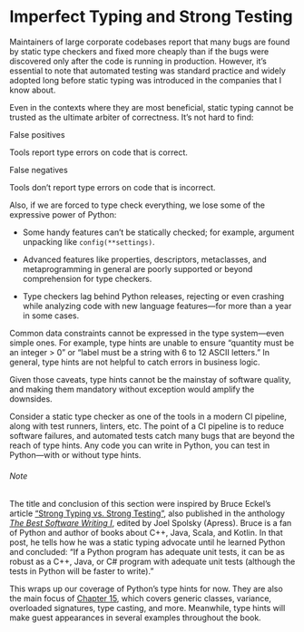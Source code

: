 # Imperfect Typing and Strong Testing

Maintainers of large corporate codebases report that many bugs are found by static type checkers and fixed more cheaply than if the bugs were discovered only after the code is running in production. However, it’s essential to note that automated testing was standard practice and widely adopted long before static typing was introduced in the companies that I know about.

Even in the contexts where they are most beneficial, static typing cannot be trusted as the ultimate arbiter of correctness. It’s not hard to find:

False positives

Tools report type errors on code that is correct.

False negatives

Tools don’t report type errors on code that is incorrect.

Also, if we are forced to type check everything, we lose some of the expressive power of Python:

- Some handy features can’t be statically checked; for example, argument unpacking like `config(**settings)`.
    
- Advanced features like properties, descriptors, metaclasses, and metaprogramming in general are poorly supported or beyond comprehension for type checkers.
    
- Type checkers lag behind Python releases, rejecting or even crashing while analyzing code with new language features—for more than a year in some cases.
    

Common data constraints cannot be expressed in the type system—even simple ones. For example, type hints are unable to ensure “quantity must be an integer > 0” or “label must be a string with 6 to 12 ASCII letters.” In general, type hints are not helpful to catch errors in business logic.

Given those caveats, type hints cannot be the mainstay of software quality, and making them mandatory without exception would amplify the downsides.

Consider a static type checker as one of the tools in a modern CI pipeline, along with test runners, linters, etc. The point of a CI pipeline is to reduce software failures, and automated tests catch many bugs that are beyond the reach of type hints. Any code you can write in Python, you can test in Python—with or without type hints.

###### Note

The title and conclusion of this section were inspired by Bruce Eckel’s article [“Strong Typing vs. Strong Testing”](https://fpy.li/8-37), also published in the anthology [_The Best Software Writing I_](https://fpy.li/8-38), edited by Joel Spolsky (Apress). Bruce is a fan of Python and author of books about C++, Java, Scala, and Kotlin. In that post, he tells how he was a static typing advocate until he learned Python and concluded: “If a Python program has adequate unit tests, it can be as robust as a C++, Java, or C# program with adequate unit tests (although the tests in Python will be faster to write).”

This wraps up our coverage of Python’s type hints for now. They are also the main focus of [Chapter 15](ch15.html#more_types_ch), which covers generic classes, variance, overloaded signatures, type casting, and more. Meanwhile, type hints will make guest appearances in several examples throughout the book.